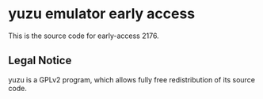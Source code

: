 yuzu emulator early access
=============

This is the source code for early-access 2176.

## Legal Notice

yuzu is a GPLv2 program, which allows fully free redistribution of its source code.